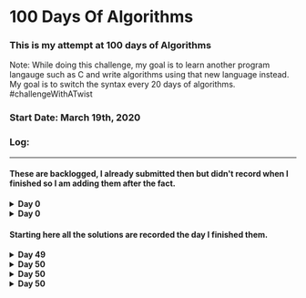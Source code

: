 # 100 Days Of Algorithms


### This is my attempt at 100 days of Algorithms 
Note: While doing this challenge, my goal is to learn another program langauge such as C and write algorithms using that new language instead. My goal is to switch the syntax every 20 days of algorithms. #challengeWithATwist

### Start Date: March 19th, 2020

### Log:
- - - -  

#### These are backlogged, I already submitted then but didn't record when I finished so I am adding them after the fact. 

<!---->
<details>
<summary><b>Day 0</b></summary>

1. [1_two_sum](https://github.com/wongandydev/DaysOfSwiftLeetCode/blob/master/Algorithms/1_two_sum.swift)
![](promptScreenshots/1_two_sum.png)

</details>

<!---->

<details>
<summary><b>Day 0</b></summary>

1. [2_add_two_numbers](https://github.com/wongandydev/DaysOfSwiftLeetCode/blob/master/Algorithms/2_add_two_numbers.swift)

![](promptScreenshots/2_add_two_numbers.png)

</details>

<!---->

#### Starting here all the solutions are recorded the day I finished them.

<!---->
<details>
<summary><b>Day 49</b></summary>

1. [83_remove_duplicates_from_sorted_list](https://github.com/wongandydev/DaysOfSwiftLeetCode/blob/master/Algorithms/83_remove_duplicates_from_sorted_list.swift)

![](promptScreenshots/83_remove_duplicates_from_sorted_list.png)

</details>

<!---->

<details>
<summary><b>Day 50</b></summary>

1. [100_same_tree](https://github.com/wongandydev/DaysOfSwiftLeetCode/blob/master/Algorithms/100_same_tree.swift)

![](promptScreenshots/100_same_tree.png)

</details>

<!---->

<details>
<summary><b>Day 50</b></summary>

1. [88_merge_sorted_array](https://github.com/wongandydev/DaysOfSwiftLeetCode/blob/master/Algorithms/88_merge_sorted_array.swift)

![](promptScreenshots/88_merge_sorted_array.png)

</details>

<!---->

<details>
<summary><b>Day 50</b></summary>

1. [61_rotate_list](https://github.com/wongandydev/DaysOfSwiftLeetCode/blob/master/Algorithms/61_rotate_list.swift)

![](promptScreenshots/61_rotate_list.png)

</details>